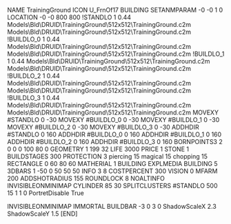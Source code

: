 NAME TrainingGround
ICON U_FrnOf17
BUILDING
SETANMPARAM -0 -0 1 0
LOCATION -0 -0 800 800
!STANDLO      1 0.44 Models\Bld\DRUID\TrainingGround\512x512\TrainingGround.c2m Models\Bld\DRUID\TrainingGround\512x512\TrainingGround.c2m 
!BUILDLO_0    1 0.44 Models\Bld\DRUID\TrainingGround\512x512\TrainingGround.c2m Models\Bld\DRUID\TrainingGround\512x512\TrainingGround.c2m 
!BUILDLO_1    1 0.44 Models\Bld\DRUID\TrainingGround\512x512\TrainingGround.c2m Models\Bld\DRUID\TrainingGround\512x512\TrainingGround.c2m 
!BUILDLO_2    1 0.44 Models\Bld\DRUID\TrainingGround\512x512\TrainingGround.c2m Models\Bld\DRUID\TrainingGround\512x512\TrainingGround.c2m 
!BUILDLO_3    1 0.44 Models\Bld\DRUID\TrainingGround\512x512\TrainingGround.c2m Models\Bld\DRUID\TrainingGround\512x512\TrainingGround.c2m 
MOVEXY #STANDLO   0 -30
MOVEXY #BUILDLO_0 0 -30
MOVEXY #BUILDLO_1 0 -30
MOVEXY #BUILDLO_2 0 -30
MOVEXY #BUILDLO_3 0 -30
ADDHDIR #STANDLO 0 160
ADDHDIR #BUILDLO_0 0 160
ADDHDIR #BUILDLO_1 0 160
ADDHDIR #BUILDLO_2 0 160
ADDHDIR #BUILDLO_3 0 160
BORNPOINTS3 2 0 0 0 100 80 0
GEOMETRY 1 199 32
LIFE     3000
PRICE 1 STONE 1
BUILDSTAGES 300
PROTECTION 3 piercing 15 magical 15 chopping 15
RECTANGLE    0 60 80 60
MATHERIAL 1 BUILDING
EXPLMEDIA BUILDING 5
3DBARS 1 -50 0 50 50 50
INFO 3 8
COSTPERCENT 300
VISION 0
MFARM 200
ADDSHOTRADIUS 155
ROUNDLOCK 8
NOALTINFO
INVISIBLEONMINIMAP
CYLINDER 85 30
SPLITCLUSTERS #STANDLO 500 15 1 1 0
PortretDisable True

INVISIBLEONMINIMAP
IMMORTAL
BUILDBAR -3 0 3 0
ShadowScaleX 2.3
ShadowScaleY 1.5
[END]
